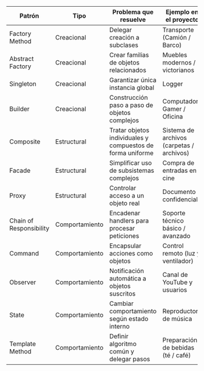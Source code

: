 | Patrón                | Tipo           | Problema que resuelve                                      | Ejemplo en el proyecto                     |
|-----------------------|----------------|-------------------------------------------------------------|--------------------------------------------|
| Factory Method         | Creacional     | Delegar creación a subclases                                | Transporte (Camión / Barco)                |
| Abstract Factory       | Creacional     | Crear familias de objetos relacionados                      | Muebles modernos / victorianos             |
| Singleton              | Creacional     | Garantizar única instancia global                           | Logger                                     |
| Builder                | Creacional     | Construcción paso a paso de objetos complejos               | Computadora Gamer / Oficina                |
| Composite              | Estructural    | Tratar objetos individuales y compuestos de forma uniforme  | Sistema de archivos (carpetas / archivos)  |
| Facade                 | Estructural    | Simplificar uso de subsistemas complejos                    | Compra de entradas en cine                 |
| Proxy                  | Estructural    | Controlar acceso a un objeto real                           | Documento confidencial                     |
| Chain of Responsibility| Comportamiento | Encadenar handlers para procesar peticiones                 | Soporte técnico básico / avanzado          |
| Command                | Comportamiento | Encapsular acciones como objetos                            | Control remoto (luz y ventilador)          |
| Observer               | Comportamiento | Notificación automática a objetos suscritos                 | Canal de YouTube y usuarios                |
| State                  | Comportamiento | Cambiar comportamiento según estado interno                 | Reproductor de música                      |
| Template Method        | Comportamiento | Definir algoritmo común y delegar pasos                     | Preparación de bebidas (té / café)         |
